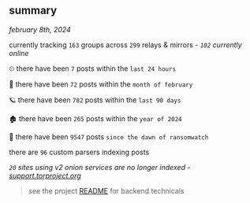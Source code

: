 
## summary
_february 8th, 2024_

currently tracking `163` groups across `299` relays & mirrors - _`102` currently online_

⏲ there have been `7` posts within the `last 24 hours`

🦈 there have been `72` posts within the `month of february`

🪐 there have been `782` posts within the `last 90 days`

🏚 there have been `265` posts within the `year of 2024`

🦕 there have been `9547` posts `since the dawn of ransomwatch`

there are `96` custom parsers indexing posts

_`20` sites using v2 onion services are no longer indexed - [support.torproject.org](https://support.torproject.org/onionservices/v2-deprecation/)_

> see the project [README](https://github.com/joshhighet/ransomwatch#ransomwatch--) for backend technicals
